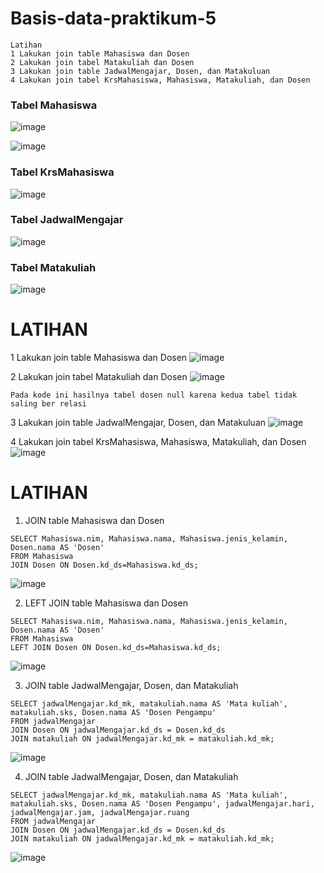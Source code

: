 # Basis-data-praktikum-5

```
Latihan
1 Lakukan join table Mahasiswa dan Dosen
2 Lakukan join tabel Matakuliah dan Dosen
3 Lakukan join table JadwalMengajar, Dosen, dan Matakuluan
4 Lakukan join tabel KrsMahasiswa, Mahasiswa, Matakuliah, dan Dosen
```
### Tabel Mahasiswa
![image](https://github.com/faizdzakiramadhani/Praktikum5/assets/115913915/d87072dd-dcec-4798-9aa8-0ba89d4ae027)

![image](https://github.com/faizdzakiramadhani/Praktikum5/assets/115913915/318eb4e6-15f6-490d-aae8-f121a05e548b)

### Tabel KrsMahasiswa
![image](https://github.com/faizdzakiramadhani/Praktikum5/assets/115913915/a5ee6dab-3ec3-42c0-a9e0-d063446b9d38)

### Tabel JadwalMengajar
![image](https://github.com/faizdzakiramadhani/Praktikum5/assets/115913915/0a656dd3-09c8-41fe-8a2b-ddc5b0fd23d6)

### Tabel Matakuliah
![image](https://github.com/faizdzakiramadhani/Praktikum5/assets/115913915/e4575727-ae39-4ec6-a550-e7eb3931bd6e)

# LATIHAN

1 Lakukan join table Mahasiswa dan Dosen
![image](https://github.com/faizdzakiramadhani/Praktikum5/assets/115913915/46d51433-a6ee-4fb5-95a5-90357a6af0d0)

2 Lakukan join tabel Matakuliah dan Dosen
![image](https://github.com/faizdzakiramadhani/Praktikum5/assets/115913915/8ea5fffc-cdfa-41aa-8a4f-3b99acacee5f)

```
Pada kode ini hasilnya tabel dosen null karena kedua tabel tidak saling ber relasi
```


3 Lakukan join table JadwalMengajar, Dosen, dan Matakuluan
![image](https://github.com/faizdzakiramadhani/Praktikum5/assets/115913915/d0e2ed3a-f728-40ac-b6f6-db8061f572c9)

4 Lakukan join tabel KrsMahasiswa, Mahasiswa, Matakuliah, dan Dosen
![image](https://github.com/faizdzakiramadhani/Praktikum5/assets/115913915/6f956aba-0dcb-4cbb-8e73-596001f4deb5)

# LATIHAN

1. JOIN table Mahasiswa dan Dosen
```
SELECT Mahasiswa.nim, Mahasiswa.nama, Mahasiswa.jenis_kelamin, Dosen.nama AS 'Dosen' 
FROM Mahasiswa 
JOIN Dosen ON Dosen.kd_ds=Mahasiswa.kd_ds;
```
![image](https://github.com/faizdzakiramadhani/Praktikum5/assets/115913915/51c8e426-9e38-48e7-8dc3-d7a13cdf9a68)


2. LEFT JOIN table Mahasiswa dan Dosen
```
SELECT Mahasiswa.nim, Mahasiswa.nama, Mahasiswa.jenis_kelamin, Dosen.nama AS 'Dosen'
FROM Mahasiswa
LEFT JOIN Dosen ON Dosen.kd_ds=Mahasiswa.kd_ds;
```
![image](https://github.com/faizdzakiramadhani/Praktikum5/assets/115913915/cf7db06e-ffc1-4e07-a516-e4e29bc7f361)


3. JOIN table JadwalMengajar, Dosen, dan Matakuliah
```
SELECT jadwalMengajar.kd_mk, matakuliah.nama AS 'Mata kuliah', matakuliah.sks, Dosen.nama AS 'Dosen Pengampu'
FROM jadwalMengajar
JOIN Dosen ON jadwalMengajar.kd_ds = Dosen.kd_ds
JOIN matakuliah ON jadwalMengajar.kd_mk = matakuliah.kd_mk;
```
![image](https://github.com/faizdzakiramadhani/Praktikum5/assets/115913915/f54453ca-72c3-4834-b0b1-d443ec85900b)

4. JOIN table JadwalMengajar, Dosen, dan Matakuliah
```
SELECT jadwalMengajar.kd_mk, matakuliah.nama AS 'Mata kuliah', matakuliah.sks, Dosen.nama AS 'Dosen Pengampu', jadwalMengajar.hari, jadwalMengajar.jam, jadwalMengajar.ruang
FROM jadwalMengajar
JOIN Dosen ON jadwalMengajar.kd_ds = Dosen.kd_ds
JOIN matakuliah ON jadwalMengajar.kd_mk = matakuliah.kd_mk;
```
![image](https://github.com/faizdzakiramadhani/Praktikum5/assets/115913915/5cb9503f-9671-48d4-a45a-6c41fc91f33c)
















